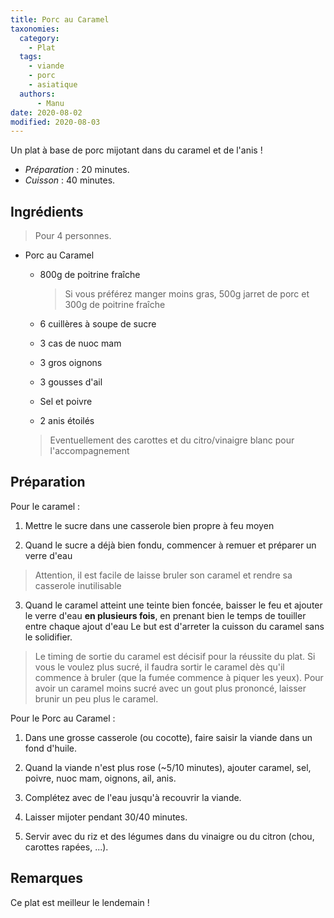 ```yaml
---
title: Porc au Caramel
taxonomies:
  category: 
    - Plat
  tags: 
    - viande 
    - porc 
    - asiatique
  authors:
      - Manu
date: 2020-08-02
modified: 2020-08-03
---
```


Un plat à base de porc mijotant dans du caramel et de l'anis !

- *Préparation* : 20 minutes.
- *Cuisson* : 40 minutes.

## Ingrédients
> Pour 4 personnes.

- Porc au Caramel
  - 800g de poitrine fraîche

    > Si vous préférez manger moins gras, 500g jarret de porc et 300g de poitrine fraîche

  - 6 cuillères à soupe de sucre
  - 3 cas de nuoc mam
  - 3 gros oignons
  - 3 gousses d'ail
  - Sel et poivre
  - 2 anis étoilés

  > Eventuellement des carottes et du citro/vinaigre blanc pour l'accompagnement

## Préparation

  Pour le caramel :

   1. Mettre le sucre dans une casserole bien propre à feu moyen

   2. Quand le sucre a déjà bien fondu, commencer à remuer et préparer un verre d'eau

   > Attention, il est facile de laisse bruler son caramel et rendre sa casserole inutilisable

   3. Quand le caramel atteint une teinte bien foncée, baisser le feu et ajouter le verre d'eau **en plusieurs fois**, en prenant bien le temps de touiller entre chaque ajout d'eau
   Le but est d'arreter la cuisson du caramel sans le solidifier.

   > Le timing de sortie du caramel est décisif pour la réussite du plat. Si vous le voulez plus sucré, il faudra sortir le caramel dès qu'il commence à bruler (que la fumée commence à piquer les yeux). Pour avoir un caramel moins sucré avec un gout plus prononcé, laisser brunir un peu plus le caramel.

 Pour le Porc au Caramel :

   1. Dans une grosse casserole (ou cocotte), faire saisir la viande dans un fond d'huile.

   2. Quand la viande n'est plus rose (~5/10 minutes), ajouter caramel, sel, poivre, nuoc mam, oignons, ail, anis.

   3. Complétez avec de l'eau jusqu'à recouvrir la viande.

   4. Laisser mijoter pendant 30/40 minutes.

   5. Servir avec du riz et des légumes dans du vinaigre ou du citron (chou, carottes rapées, ...).

## Remarques
  Ce plat est meilleur le lendemain !

